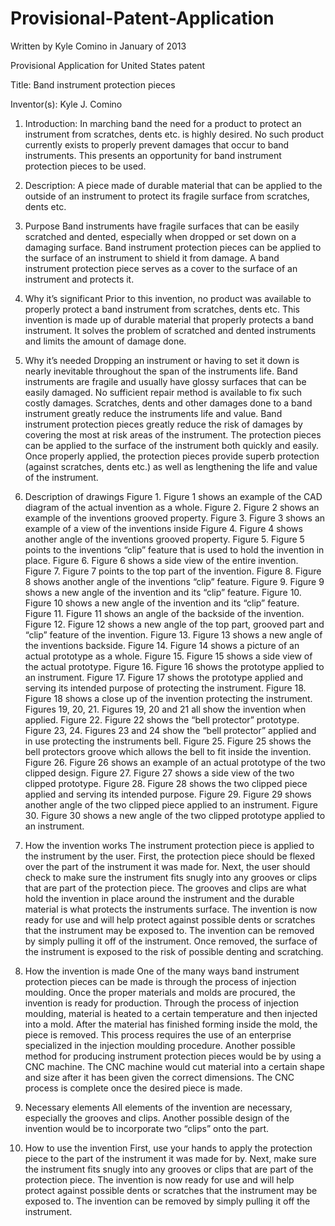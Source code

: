 Provisional-Patent-Application
==============================

Written by Kyle Comino in January of 2013 

Provisional Application for United States patent
 
Title: Band instrument protection pieces
 
Inventor(s): Kyle J. Comino
 
 

1. Introduction:
      	In marching band the need for a product to protect an instrument from scratches, dents etc. is highly desired. No such product currently exists to properly prevent damages that occur to band instruments. This presents an opportunity for band instrument protection pieces to be used.
 
2. Description:
A piece made of durable material that can be applied to the outside of an instrument to protect its fragile surface from scratches, dents etc.
 
3. Purpose
      	Band instruments have fragile surfaces that can be easily scratched and dented, especially when dropped or set down on a damaging surface.
      	Band instrument protection pieces can be applied to the surface of an instrument to shield it from damage. A band instrument protection piece serves as a cover to the surface of an instrument and protects it.
 
4. Why it’s significant
      	Prior to this invention, no product was available to properly protect a band instrument from scratches, dents etc.  This invention is made up of durable material that properly protects a band instrument. It solves the problem of scratched and dented instruments and limits the amount of damage done.
 
5. Why it’s needed
Dropping an instrument or having to set it down is nearly inevitable throughout the span of the instruments life. Band instruments are fragile and usually have glossy surfaces that can be easily damaged. No sufficient repair method is available to fix such costly damages. Scratches, dents and other damages done to a band instrument greatly reduce the instruments life and value.
Band instrument protection pieces greatly reduce the risk of damages by covering the most at risk areas of the instrument. The protection pieces can be applied to the surface of the instrument both quickly and easily. Once properly applied, the protection pieces provide superb protection (against scratches, dents etc.) as well as lengthening the life and value of the instrument.
      	
6. Description of drawings
 	Figure 1. Figure 1 shows an example of the CAD diagram of the actual invention as a whole.
      	Figure 2. Figure 2 shows an example of the inventions grooved property.
      	Figure 3. Figure 3 shows an example of a view of the inventions inside
      	Figure 4. Figure 4 shows another angle of the inventions grooved property.
      	Figure 5. Figure 5 points to the inventions “clip” feature that is used to hold the invention in place.
      	Figure 6. Figure 6 shows a side view of the entire invention.
      	Figure 7. Figure 7 points to the top part of the invention.
      	Figure 8. Figure 8 shows another angle of the inventions “clip” feature.
      	Figure 9. Figure 9 shows a new angle of the invention and its “clip” feature.
      	Figure 10. Figure 10 shows a new angle of the invention and its “clip” feature.
      	Figure 11. Figure 11 shows an angle of the backside of the invention.
      	Figure 12. Figure 12 shows a new angle of the top part, grooved part and “clip” feature of the invention.
      	Figure 13. Figure 13 shows a new angle of the inventions backside.
      	Figure 14. Figure 14 shows a picture of an actual prototype as a whole.
      	Figure 15. Figure 15 shows a side view of the actual prototype.
      	Figure 16. Figure 16 shows the prototype applied to an instrument.
      	Figure 17. Figure 17 shows the prototype applied and serving its intended purpose of protecting the instrument.
Figure 18. Figure 18 shows a close up of the invention protecting the instrument.
Figures 19, 20, 21. Figures 19, 20 and 21 all show the invention when applied.
Figure 22. Figure 22 shows the “bell protector” prototype.
Figure 23, 24. Figures 23 and 24 show the “bell protector” applied and in use protecting the instruments bell.
Figure 25. Figure 25 shows the bell protectors groove which allows the bell to fit inside the invention.
Figure 26. Figure 26 shows an example of an actual prototype of the two clipped design. 
Figure 27. Figure 27 shows a side view of the two clipped prototype.
Figure 28. Figure 28 shows the two clipped piece applied and serving its intended purpose.
Figure 29. Figure 29 shows another angle of the two clipped piece applied to an instrument. 
 	Figure 30. Figure 30 shows a new angle of the two clipped prototype applied to an instrument. 
 
7. How the invention works
      	The instrument protection piece is applied to the instrument by the user. First, the protection piece should be flexed over the part of the instrument it was made for. Next, the user should check to make sure the instrument fits snugly into any grooves or clips that are part of the protection piece. The grooves and clips are what hold the invention in place around the instrument and the durable material is what protects the instruments surface. The invention is now ready for use and will help protect against possible dents or scratches that the instrument may be exposed to. The invention can be removed by simply pulling it off of the instrument. Once removed, the surface of the instrument is exposed to the risk of possible denting and scratching.  

8. How the invention is made
	One of the many ways band instrument protection pieces can be made is through the process of injection moulding. Once the proper materials and molds are procured, the invention is ready for production. Through the process of injection moulding, material is heated to a certain temperature and then injected into a mold. After the material has finished forming inside the mold, the piece is removed. This process requires the use of an enterprise specialized in the injection moulding procedure. 
Another possible method for producing instrument protection pieces would be by using a CNC machine. The CNC machine would cut material into a certain shape and size after it has been given the correct dimensions. The CNC process is complete once the desired piece is made. 

9. Necessary elements
	All elements of the invention are necessary, especially the grooves and clips. Another possible design of the invention would be to incorporate two “clips” onto the part.

10. How to use the invention
	First, use your hands to apply the protection piece to the part of the instrument it was made for by. Next, make sure the instrument fits snugly into any grooves or clips that are part of the protection piece. The invention is now ready for use and will help protect against possible dents or scratches that the instrument may be exposed to. The invention can be removed by simply pulling it off the instrument. 
